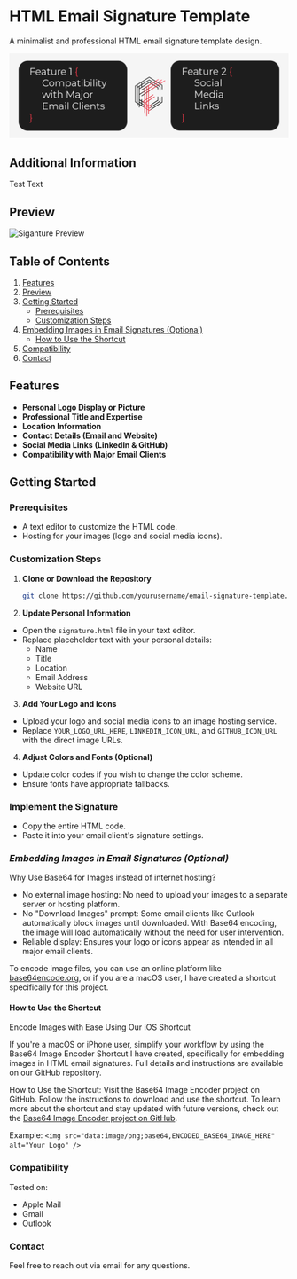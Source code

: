 # HTML Email Signature Template

A minimalist and professional HTML email signature template design.

![Project Cover](./assets/Repo_Cover.jpg)

## Additional Information

Test Text

## Preview

![Siganture Preview](./assets/siganture_preview.png)

## Table of Contents

1. [Features](#features)
2. [Preview](#preview)
3. [Getting Started](#getting-started)
   - [Prerequisites](#prerequisites)
   - [Customization Steps](#customization-steps)
4. [Embedding Images in Email Signatures (Optional)](#embedding-images-in-email-signatures-optional)
   - [How to Use the Shortcut](#how-to-use-the-shortcut)
5. [Compatibility](#compatibility)
6. [Contact](#contact)

## Features

- **Personal Logo Display or Picture**
- **Professional Title and Expertise**
- **Location Information**
- **Contact Details (Email and Website)**
- **Social Media Links (LinkedIn & GitHub)**
- **Compatibility with Major Email Clients**

## Getting Started

### **Prerequisites**

- A text editor to customize the HTML code.
- Hosting for your images (logo and social media icons).

### **Customization Steps**

1. **Clone or Download the Repository**

   ```bash
   git clone https://github.com/yourusername/email-signature-template.git
   ```

2. **Update Personal Information**

- Open the `signature.html` file in your text editor.
- Replace placeholder text with your personal details:
  - Name
  - Title
  - Location
  - Email Address
  - Website URL

3. **Add Your Logo and Icons**

- Upload your logo and social media icons to an image hosting service.
- Replace `YOUR_LOGO_URL_HERE`, `LINKEDIN_ICON_URL`, and `GITHUB_ICON_URL` with the direct image URLs.

4. **Adjust Colors and Fonts (Optional)**

- Update color codes if you wish to change the color scheme.
- Ensure fonts have appropriate fallbacks.

### **Implement the Signature**

- Copy the entire HTML code.
- Paste it into your email client's signature settings.

### **_Embedding Images in Email Signatures (Optional)_**

Why Use Base64 for Images instead of internet hosting?

- No external image hosting: No need to upload your images to a separate server or hosting platform.
- No "Download Images" prompt: Some email clients like Outlook automatically block images until downloaded. With Base64 encoding, the image will load automatically without the need for user intervention.
- Reliable display: Ensures your logo or icons appear as intended in all major email clients.

To encode image files, you can use an online platform like [base64encode.org](base64encode.org), or if you are a macOS user, I have created a shortcut specifically for this project.

#### How to Use the Shortcut

Encode Images with Ease Using Our iOS Shortcut

If you're a macOS or iPhone user, simplify your workflow by using the Base64 Image Encoder Shortcut I have created, specifically for embedding images in HTML email signatures. Full details and instructions are available on our GitHub repository.

How to Use the Shortcut:
Visit the Base64 Image Encoder project on GitHub.
Follow the instructions to download and use the shortcut.
To learn more about the shortcut and stay updated with future versions, check out the [Base64 Image Encoder project on GitHub](https://github.com/coelhof12/ios-shortcuts-base64-encoder).

Example:
`<img src="data:image/png;base64,ENCODED_BASE64_IMAGE_HERE" alt="Your Logo" />`

### Compatibility

Tested on:

- Apple Mail
- Gmail
- Outlook

### Contact

Feel free to reach out via email for any questions.
